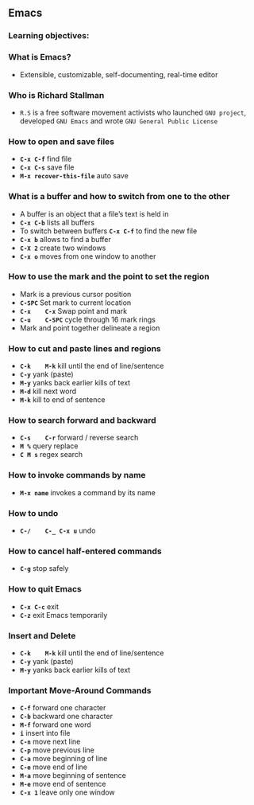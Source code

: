 ## Emacs

### **Learning objectives:**

### What is Emacs?
- Extensible, customizable, self-documenting, real-time editor

### Who is Richard Stallman
- `R.S` is a free software movement activists who launched `GNU project`, developed `GNU Emacs` and wrote `GNU General Public License`

### How to open and save files
- **`C-x C-f`**		find file
- **`C-x C-s`**		save file
- **`M-x recover-this-file`**	auto save

### What is a buffer and how to switch from one to the other
- A buffer is an object that a file’s text is held in
- **`C-x C-b`**		lists all buffers
- To switch between buffers **`C-x C-f`** to find the new file
- **`C-x b`**			allows to find a buffer
- **`C-X 2`**			create two windows
- **`C-x o`**			moves from one window to another

### How to use the mark and the point to set the region
- Mark is a previous cursor position
- **`C-SPC`**			Set mark to current location
- **`C-x	C-x`**		Swap point and mark
- **`C-u	C-SPC`**		cycle through 16 mark rings
- Mark and point together delineate a region

### How to cut and paste lines and regions
- **`C-k	M-k`**		kill until the end of line/sentence
- **`C-y`**			yank (paste)
- **`M-y`**			yanks back earlier kills of text
- **`M-d`**			kill next word
- **`M-k`**			kill to end of sentence

### How to search forward and backward
- **`C-s	C-r`**		forward / reverse search
- **`M %`**			query replace
- **`C M s`**			regex search

### How to invoke commands by name
- **`M-x name`**		invokes a command by its name

### How to undo
- **`C-/	C-_	C-x u`**	undo

### How to cancel half-entered commands
- **`C-g`**			stop safely

### How to quit Emacs
- **`C-x C-c`**		exit 
- **`C-z`**			exit Emacs temporarily

### Insert and Delete
- **`C-k	M-k`**		kill until the end of line/sentence
- **`C-y`**			yank (paste)
- **`M-y`**			yanks back earlier kills of text

### Important Move-Around Commands
- **`C-f`**			forward one character
- **`C-b`**			backward one character
- **`M-f`**			forward one word
- **`i`**			insert into file
- **`C-n`**			move next line
- **`C-p`**			move previous line
- **`C-a`**			move beginning of line
- **`C-e`**			move end of line
- **`M-a`**			move beginning of sentence
- **`M-e`**			move end of sentence
- **`C-x 1`**			leave only one window